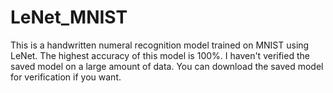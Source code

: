 # LeNet_MNIST
This is a handwritten numeral recognition model trained on MNIST using LeNet.
The highest accuracy of this model is 100%.
I haven't verified the saved model on a large amount of data.
You can download the saved model for verification if you want.
